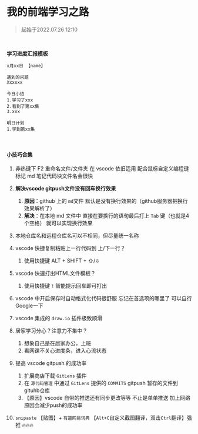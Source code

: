 # 我的前端学习之路

> 起始于2022.07.26 12:10

​	

**学习进度汇报模板**

```apl
x月xx日 【name】

遇到的问题
Xxxxxx

今日小结
1.学习了xxx
2.看到了第xx集
3.xxx

明日计划
1.学到第xx集
```

​	

#### 小技巧合集

1. 非热键下 F2 重命名文件/文件夹 在 vscode 依旧适用 配合鼠标自定义编程键 标记 md 笔记代码块文件名会很快

2. **解决vscode gitpush文件没有回车换行效果**
   1. **原因**：github 上的 `md`文件 默认是没有换行效果的（github服务器把换行效果解析了）
   2. **解决**：在本地 md 文件中  直接在要换行的语句最后打上 `Tab` 键（也就是4个空格） 就可以实现换行效果

3. 本地仓库名和远程仓库名可以不相同，但尽量统一名称

4. vscode 快捷复制粘贴上一行代码到 上/下一行？
   1. 使用快捷键  ALT + SHIFT + ⇧/⇩

5. vscode 快速打出HTML文件模板？
   1. 使用快捷键  `!`  智能提示回车即可打出

6. vscode 中开启保存时自动格式化代码很舒服 忘记在首选项的哪里了 可以自行Google一下

7. vscode 集成的 `draw.io` 插件极致顺滑

8. 居家学习分心？注意力不集中？
   1. 想象自己是在居家办公，上班
   2. 看网课不关心进度条，进入心流状态

9. 提高 vscode gitpush 的成功率

   1. 扩展商店下载 `GitLens` 插件
   2. 在 `源代码管理` 中通过 `GitLens` 提供的 `COMMITS` gitpush 暂存的文件到 gituhb仓库
   3. 【原因】vscode 自带的推送还有同步更改等等 不止是单单推送 加上网络原因会减少push的成功率

10. `snipaste` 【贴图】+ `有道网易词典` 【`Alt+C`自定义截图翻译，双击`Ctrl`翻译】强推 🔥🔥🔥

   

   


